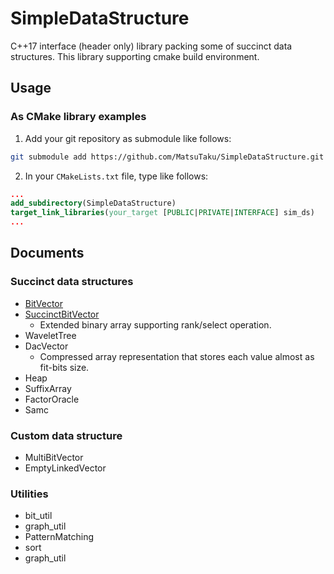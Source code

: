 # SimpleDataStructure
C++17 interface (header only) library packing some of succinct data structures.
This library supporting cmake build environment.

## Usage
### As CMake library examples
1. Add your git repository as submodule like follows:
```bash
git submodule add https://github.com/MatsuTaku/SimpleDataStructure.git
```
2. In your `CMakeLists.txt` file, type like follows:
```CMake
...
add_subdirectory(SimpleDataStructure)
target_link_libraries(your_target [PUBLIC|PRIVATE|INTERFACE] sim_ds)
...
```

## Documents

### Succinct data structures
- [BitVector](documents/BitVector.md)
- [SuccinctBitVector](documents/SuccinctBitVector.md)
  - Extended binary array supporting rank/select operation.
- WaveletTree
- DacVector
  - Compressed array representation that stores each value almost as fit-bits size.
- Heap
- SuffixArray
- FactorOracle
- Samc

### Custom data structure
- MultiBitVector
- EmptyLinkedVector

### Utilities
- bit_util
- graph_util
- PatternMatching
- sort
- graph_util

